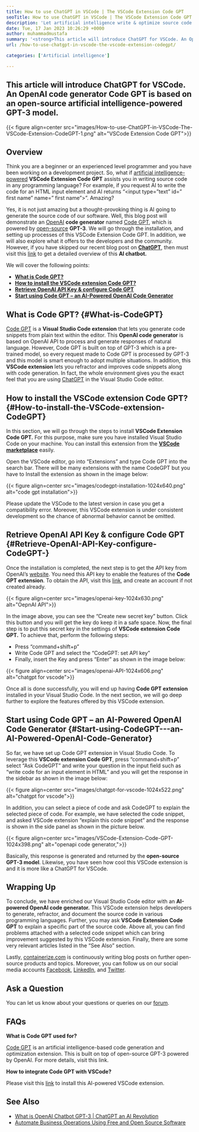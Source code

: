 ```yaml
---
title: How to use ChatGPT in VSCode | The VSCode Extension Code GPT
seoTitle: How to use ChatGPT in VSCode | The VSCode Extension Code GPT
description: 'Let artificial intelligence write & optimize source code using OpenAI API. VSCode Extension Code GPT is powered by GPT-3 which is an open-source NLP model.'
date: Tue, 17 Jan 2023 10:26:29 +0000
author: muhammadmustafa
summary: '<strong>This article will introduce ChatGPT for VSCode. An OpenAI code generator Code GPT is based on an open-source artificial intelligence-powered GPT-3 model.</strong>'
url: /how-to-use-chatgpt-in-vscode-the-vscode-extension-codegpt/

categories: ['Artificial intelligence']

---
```

## **This article will introduce ChatGPT for VSCode. An OpenAI code generator Code GPT is based on an open-source artificial intelligence-powered GPT-3 model.**

{{< figure align=center src="images/How-to-use-ChatGPT-in-VSCode-The-VSCode-Extension-CodeGPT-1.png" alt="VSCode Extension Code GPT">}}  

## Overview 

Think you are a beginner or an experienced level programmer and you have been working on a development project. So, what if [artificial intelligence-powered][1] **VSCode Extension Code GPT** assists you in writing source code in any programming language? For example, if you request AI to write the code for an HTML input element and AI returns “<input type=”text” id=” first name” name=” first name”>”. Amazing? 

Yes, it is not just amazing but a thought-provoking thing is AI going to generate the source code of our software. Well, this blog post will demonstrate an [OpenAI][2] **code generator** named [Code GPT][3], which is powered by [open-source][4] **GPT-3**. We will go through the installation, and setting up processes of this VSCode Extension Code GPT. In addition, we will also explore what it offers to the developers and the community. However, if you have skipped our recent blog post on **[ChatGPT][5]**, then must visit this [link][6] to get a detailed overview of this **AI chatbot.** 

We will cover the following points:

  * [**What is Code GPT?**][7]
  * [**How to install the VSCode extension Code GPT?**][8]
  * [**Retrieve OpenAI API Key & configure Code GPT**][9]
  * [**Start using Code GPT – an AI-Powered OpenAI Code Generator**][10]

## What is Code GPT? {#What-is-CodeGPT}

[Code GPT][3] is a **Visual Studio Code extension** that lets you generate code snippets from plain text within the editor. This **OpenAI code generator** is based on OpenAI API to process and generate responses of natural language. However, Code GPT is built on top of GPT-3 which is a pre-trained model, so every request made to Code GPT is processed by GPT-3 and this model is smart enough to adopt multiple situations. In addition, this **VSCode extension** lets you refractor and improves code snippets along with code generation. In fact, the whole environment gives you the exact feel that you are using [ChatGPT][11] in the Visual Studio Code editor. 

## How to install the VSCode extension Code GPT? {#How-to-install-the-VSCode-extension-CodeGPT}

In this section, we will go through the steps to install **VSCode Extension Code GPT.** For this purpose, make sure you have installed Visual Studio Code on your machine. You can install this extension from the **[VSCode marketplace][12]** easily. 

Open the VSCode editor, go into “Extensions” and type Code GPT into the search bar. There will be many extensions with the name CodeGPT but you have to Install the extension as shown in the image below:

{{< figure align=center src="images/codegpt-installation-1024x640.png" alt="code gpt installation">}}  

Please update the VSCode to the latest version in case you get a compatibility error. Moreover, this VSCode extension is under consistent development so the chance of abnormal behavior cannot be omitted.

## Retrieve OpenAI API Key & configure Code GPT  {#Retrieve-OpenAI-API-Key-configure-CodeGPT-}

Once the installation is completed, the next step is to get the API key from OpenAI’s [website][13]. You need this API key to enable the features of the **Code GPT extension**. To obtain the API, visit this [link][13], and create an account if not created already. 

{{< figure align=center src="images/openai-key-1024x630.png" alt="OepnAI API">}}  

In the image above, you can see the “Create new secret key” button. Click this button and you will get the key do keep it in a safe space. Now, the final step is to put this secret key in the settings of **VSCode extension Code GPT.** To achieve that, perform the following steps:

  * Press “command+shift+p”
  * Write Code GPT and select the “CodeGPT: set API key”
  * Finally, insert the Key and press “Enter” as shown in the image below:

{{< figure align=center src="images/openai-API-1024x606.png" alt="chatgpt for vscode">}}  

Once all is done successfully, you will end up having **Code GPT extension** installed in your Visual Studio Code. In the next section, we will go deep further to explore the features offered by this VSCode extension.

## Start using Code GPT – an AI-Powered OpenAI Code Generator {#Start-using-CodeGPT---an-AI-Powered-OpenAI-Code-Generator}

So far, we have set up Code GPT extension in Visual Studio Code. To leverage this **VSCode extension Code GPT**, press “command+shift+p” select “Ask CodeGPT” and write your question in the input field such as “write code for an input element in HTML” and you will get the response in the sidebar as shown in the image below:

{{< figure align=center src="images/chatgpt-for-vscode-1024x522.png" alt="chatgpt for vscode">}}  

In addition, you can select a piece of code and ask CodeGPT to explain the selected piece of code. For example, we have selected the code snippet, and asked VSCode extension “explain this code snippet” and the response is shown in the side panel as shown in the picture below. 

{{< figure align=center src="images/VSCode-Extension-Code-GPT-1024x398.png" alt="openapi code generator,">}}  

Basically, this response is generated and returned by the **open-source GPT-3 model**. Likewise, you have seen how cool this VSCode extension is and it is more like a ChatGPT for VSCode. 

## Wrapping Up

To conclude, we have enriched our Visual Studio Code editor with an **AI-powered OpenAI code generator.** This VSCode extension helps developers to generate, refractor, and document the source code in various programming languages. Further, you may ask **VSCode Extension Code GPT** to explain a specific part of the source code. Above all, you can find problems attached with a selected code snippet which can bring improvement suggested by this VSCode extension. Finally, there are some very relevant articles listed in the “See Also” section.

Lastly, [containerize.com][4] is continuously writing blog posts on further open-source products and topics. Moreover, you can follow us on our social media accounts [Facebook][14], [LinkedIn][15], and [Twitter][16].

## Ask a Question

You can let us know about your questions or queries on our [forum][17].

## FAQs

**What is Code GPT used for?**

[Code GPT][3] is an artificial intelligence-based code generation and optimization extension. This is built on top of open-source GPT-3 powered by OpenAI. For more details, visit this link.

**How to integrate Code GPT with VSCode?**

Please visit this [link][9] to install this AI-powered VSCode extension.

## See Also

  * [What is OpenAI Chatbot GPT-3 | ChatGPT an AI Revolution][6]
  * [Automate Business Operations Using Free and Open Source Software][18]

 [1]: https://blog.containerize.com/category/artificial-intelligence/
 [2]: https://openai.com/
 [3]: https://marketplace.visualstudio.com/items?itemName=timkmecl.codegpt3
 [4]: https://www.containerize.com/
 [5]: https://en.wikipedia.org/wiki/GPT-3
 [6]: https://blog.containerize.com/artificial-intelligence/what-is-openai-chatbot-gpt-3-chatgpt-an-ai-revolution/

 [7]: #What-is-CodeGPT
 [8]: #How-to-install-the-VSCode-extension-CodeGPT
 [9]: #Retrieve-OpenAI-API-Key-configure-CodeGPT-
 [10]: #Start-using-CodeGPT---an-AI-Powered-OpenAI-Code-Generator
 [11]: https://openai.com/blog/chatgpt/
 [12]: https://marketplace.visualstudio.com/vscode
 [13]: https://beta.openai.com/account/api-keys
 [14]: https://web.facebook.com/containerize
 [15]: https://www.linkedin.com/company/containerize/
 [16]: https://twitter.com/containerize_co
 [17]: https://forum.containerize.com/
 [18]: https://blog.containerize.com/blogging/automate-business-operations-using-open-source-software/
